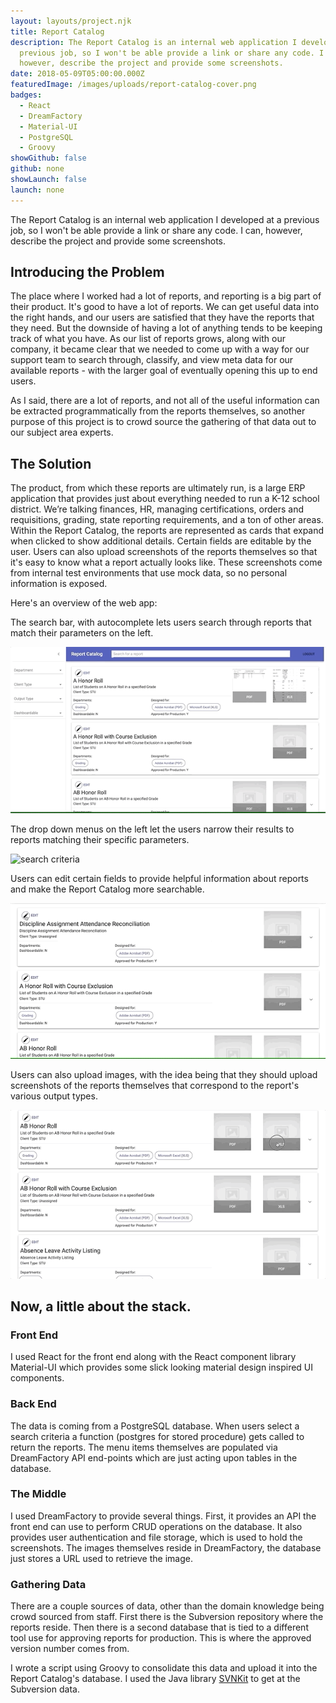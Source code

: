 ```yaml
---
layout: layouts/project.njk
title: Report Catalog
description: The Report Catalog is an internal web application I developed at a
  previous job, so I won't be able provide a link or share any code. I can,
  however, describe the project and provide some screenshots.
date: 2018-05-09T05:00:00.000Z
featuredImage: /images/uploads/report-catalog-cover.png
badges:
  - React
  - DreamFactory
  - Material-UI
  - PostgreSQL
  - Groovy
showGithub: false
github: none
showLaunch: false
launch: none
---
```

The Report Catalog is an internal web application I developed at a previous job, so I won't be able provide a link or share any code. I can, however, describe the project and provide some screenshots.

## Introducing the Problem

The place where I worked had a lot of reports, and reporting is a big part of their product. It's good to have a lot of reports. We can get useful data into the right hands, and our users are satisfied that they have the reports that they need. But the downside of having a lot of anything tends to be keeping track of what you have. As our list of reports grows, along with our company, it became clear that we needed to come up with a way for our support team to search through, classify, and view meta data for our available reports - with the larger goal of eventually opening this up to end users.

As I said, there are a lot of reports, and not all of the useful information can be extracted programmatically from the reports themselves, so another purpose of this project is to crowd source the gathering of that data out to our subject area experts.

## The Solution

The product, from which these reports are ultimately run, is a large ERP application that provides just about everything needed to run a K-12 school district. We’re talking finances, HR, managing certifications, orders and requisitions, grading, state reporting requirements, and a ton of other areas. Within the Report Catalog, the reports are represented as cards that expand when clicked to show additional details. Certain fields are editable by the user. Users can also upload screenshots of the reports themselves so that it's easy to know what a report actually looks like. These screenshots come from internal test environments that use mock data, so no personal information is exposed.

Here's an overview of the web app:

The search bar, with autocomplete lets users search through reports that match their parameters on the left.

<span class="gif-container">![search autocomplete](/images/uploads/report-catalog-autocomplete.gif)</span>

The drop down menus on the left let the users narrow their results to reports matching their specific parameters.

<span class="gif-container">![search criteria](/images/uploads/report-catalog-search-criteria.gif)</span>

Users can edit certain fields to provide helpful information about reports and make the Report Catalog more searchable.

<span class="gif-container">![edit](/images/uploads/report-catalog-edit.gif)</span>

Users can also upload images, with the idea being that they should upload screenshots of the reports themselves that correspond to the report's various output types.

<span class="gif-container">![upload photo](/images/uploads/report-catalog-upload-photo.gif)</span>

## Now, a little about the stack.

### Front End
I used React for the front end along with the React component library Material-UI which provides some slick looking material design inspired UI components.

### Back End
The data is coming from a PostgreSQL database. When users select a search criteria a function (postgres for stored procedure) gets called to return the reports. The menu items themselves are populated via DreamFactory API end-points which are just acting upon tables in the database.

### The Middle
I used DreamFactory to provide several things. First, it provides an API the front end can use to perform CRUD operations on the database. It also provides user authentication and file storage, which is used to hold the screenshots. The images themselves reside in DreamFactory, the database just stores a URL used to retrieve the image.

### Gathering Data
There are a couple sources of data, other than the domain knowledge being crowd sourced from staff. First there is the Subversion repository where the reports reside. Then there is a second database that is tied to a different tool use for approving reports for production. This is where the approved version number comes from.

I wrote a script using Groovy to consolidate this data and upload it into the Report Catalog's database. I used the Java library [SVNKit](https://svnkit.com/) to get at the Subversion data.



